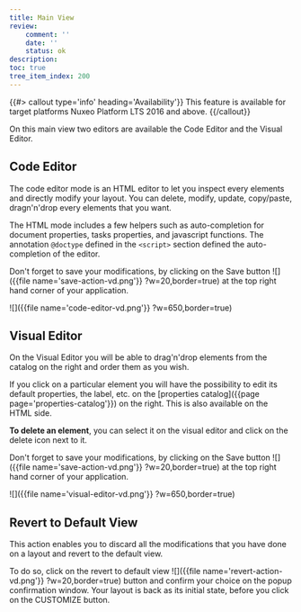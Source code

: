 ```yaml
---
title: Main View
review:
    comment: ''
    date: ''
    status: ok
description:
toc: true
tree_item_index: 200
---
```


{{#> callout type='info' heading='Availability'}}
This feature is available for target platforms Nuxeo Platform LTS 2016 and above.
{{/callout}}

On this main view two editors are available the Code Editor and the Visual Editor.

## Code Editor

The code editor mode is an HTML editor to let you inspect every elements and directly modify your layout. You can delete, modify, update, copy/paste, dragn'n'drop every elements that you want.

The HTML mode includes a few helpers such as auto-completion for document properties, tasks properties, and javascript functions. The annotation `@doctype` defined in the `<script>` section defined the auto-completion of the editor. 

Don't forget to save your modifications, by clicking on the Save button ![]({{file name='save-action-vd.png'}} ?w=20,border=true) at the top right hand corner of your application.

![]({{file name='code-editor-vd.png'}} ?w=650,border=true)

## Visual Editor

On the Visual Editor you will be able to drag'n'drop elements from the catalog on the right and order them as you wish.

If you click on a particular element you will have the possibility to edit its default properties, the label, etc. on the [properties catalog]({{page page='properties-catalog'}}) on the right. This is also available on the HTML side.

**To delete an element**, you can select it on the visual editor and click on the delete icon next to it.

Don't forget to save your modifications, by clicking on the Save button ![]({{file name='save-action-vd.png'}} ?w=20,border=true) at the top right hand corner of your application.

![]({{file name='visual-editor-vd.png'}} ?w=650,border=true)

## Revert to Default View

This action enables you to discard all the modifications that you have done on a layout and revert to the default view.

To do so, click on the revert to default view ![]({{file name='revert-action-vd.png'}} ?w=20,border=true) button and confirm your choice on the popup confirmation window. Your layout is back as its initial state, before you click on the CUSTOMIZE button.
